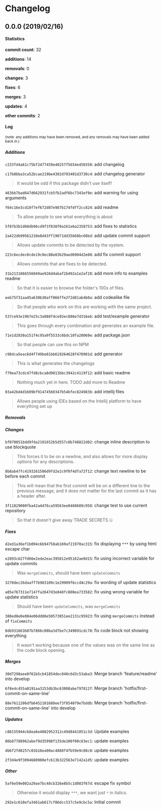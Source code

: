 # Changelog
## 0.0.0 (2019/02/16)
#### Statistics
**commit count**: 32

**additions**: 14

**removals**: 0

**changes**: 3

**fixes**: 6

**merges**: 3

**updates**: 4

**other commits**: 2

#### Log
<small>(note: any additions may have been removed, and any removals may have been added back in.)</small>
##### Additions

 `c233fd4a61c75bf2477459e40257f5654e450350`: add changelog

 `c17b8bba3ca52bcae219be4302d703401d3730c4`: add changelog generator
> It would be odd if this package didn't use itself!                    

 `463bb7bad647d662931fcb5fb2adf6bc7343ef9e`: add warning for using arguments

 `f64c16e3cd10f7ef672d07e987b174fdff2cc824`: add readme
> To allow people to see what everything is about

 `5f87b3b1d60db96cd9f3f838f0a161e6a2358753`: add fixes to statistics

 `2a422db99561210e0d43ff19071dd35b68bc68bd`: add update commit support
> Allows update commits to be detected by the system.

 `223c6ecdec0cde19c0ec88e83b29aed6904d2e08`: add fix commit support
> Allows commits that are fixes to be detected.

 `31b2131866556049ae926d4abaf2b492a1e2af28`: add more info to examples readme
> So that it is easier to browse the folder's 100s of files.

 `eeb75f31aa45a630b30aff066ffe2f2d81ab4b0a`: add codealike file
> So that people who work on this are working with the same project.

 `537ce93e1967e25c3a988f4ce92ec886e7d316eb`: add test/example generator
> This goes through every combination and generates an example file.

 `71e1d2830a151f4c95a9f5533c6bdc10fa28069e`: add package.json
> So that people can use this on NPM

 `c98dca5eac6d4f749be01bb619264628f470901d`: add generator
> This is what generates the changelogs

 `f79ea73cdc47fd8cbca8d9013bbc3942c4119f12`: add basic readme
> Nothing much yet in here. TODO add more to Readme

 `03a42bd4d1609bf91474560347b54bfec824983b`: add intellij files
> Allows people using IDEs based on the Intellij platform to have everything set up
##### Removals

##### Changes

 `bf070051bdd9fda2101652b5d557c0b748822d02`: change inline description to use blockquote
> This forces it to be on a newline, and also allows for more display options for any descriptions.

 `8b8ab47fc4193261506d9fd2e2c9f0f4dfa72f12`: change text newline to be before each commit
> This will mean that the first commit will be on a different line to the previous message, and it does not matter for the last commit as it has a header after.

 `3f11829000fba42a4476ca59563ee0460689c958`: change test to use current repository
> So that it doesn't give away TRADE SECRETS 🤐
##### Fixes

 `d2ed1a36ef1b094c6b94758ab169af21970ac315`: fix displaying `***` by using html escape char

 `e2893c627fd66e2ede2eac395812e95162ae0d15`: fix using incorrect variable for update commits
> Was `mergeCommits`, should have been `updateCommits`

 `3270dec26daaff7b983109c1e29909f6ccd4c29a`: fix wording of update statistics

 `a05e767311e7147fa2647d3e848fc880ea733582`: fix using wrong variable for update statistics
> Should have been `updateCommits`, was `mergeCommits`

 `388ed8e0e084e06dd88e50573051ee2131c95923`: fix using `mergeCommits` instead of `fixCommits`

 `0db931663b07b7866c00ba3d7be7c349891cdc78`: fix code block not showing everything
> It wasn't working because one of the values was on the same line as the code block opening.
##### Merges

 `30d7298aee8f61b5cb41854dec840c6d3c53aba3`: Merge branch 'feature/readme' into develop

 `6f8e4c455a0191aa3153db3bc63008abe797812f`: Merge branch 'hotfix/first-commit-on-same-line'

 `88e7611206dfb6452101688ee73f854079e7bddb`: Merge branch 'hotfix/first-commit-on-same-line' into develop
##### Updates

 `c88155944cb8ea6e4082952312c49d8441051c3d`: Update examples

 `86b87788962abef9d35998f135de100f00c63ec1`: update examples

 `4b6f2fd8257c01b18ea00ac4888f4fb59e9c88c8`: update examples

 `2f3d4e9f3094680900efc613b322563e7142a1d5`: update examples
##### Other

 `5af6e59e002a29ae7bc48cb326e8b5c1d083f67d`: escape fix symbol
> Otherwise it would display `***`, we want just `*` in italics.

 `292e1c610efa3461ab617cf86dcc537c5e9cbc5a`: Initial commit
